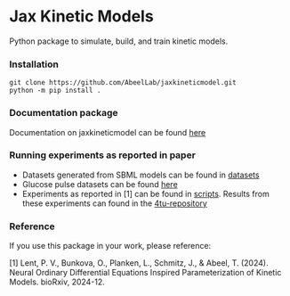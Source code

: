 

# Jax Kinetic Models
Python package to simulate, build, and train kinetic models.

### Installation

```
git clone https://github.com/AbeelLab/jaxkineticmodel.git
python -m pip install .
```


### Documentation package 
Documentation on jaxkineticmodel can be found [here](https://abeellab.github.io/jaxkineticmodel/)

### Running experiments as reported in paper
- Datasets generated from SBML models can be found in [datasets](datasets/)
- Glucose pulse datasets can be found [here](datasets/VanHeerden_Glucose_Pulse/)
- Experiments as reported in [1] can be found in [scripts](scripts/). Results from these experiments can found in the 
[4tu-repository](https://data.4tu.nl/private_datasets/o-HY8kDJhoCXyNOijO9Eaylje7E2dU-ex-edboPBDZ8)


### Reference
If you use this package in your work, please reference:

[1] Lent, P. V., Bunkova, O., Planken, L., Schmitz, J., & Abeel, T. (2024). 
Neural Ordinary Differential Equations Inspired Parameterization of Kinetic Models. bioRxiv, 2024-12.
